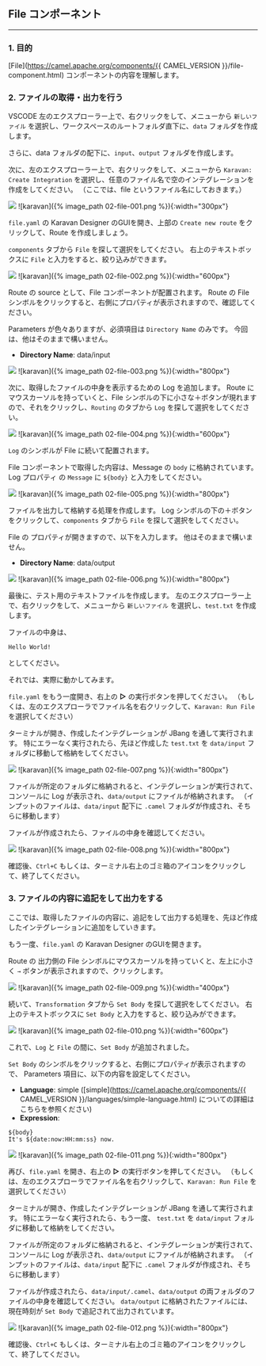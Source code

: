 ## File コンポーネント
---

### 1. 目的

[File](https://camel.apache.org/components/{{ CAMEL_VERSION }}/file-component.html) コンポーネントの内容を理解します。

### 2. ファイルの取得・出力を行う

VSCODE 左のエクスプローラー上で、右クリックをして、メニューから `新しいファイル` を選択し、ワークスペースのルートフォルダ直下に、`data` フォルダを作成します。

さらに、data フォルダの配下に、`input`、`output` フォルダを作成します。

次に、左のエクスプローラー上で、右クリックをして、メニューから `Karavan: Create Integration` を選択し、任意のファイル名で空のインテグレーションを作成をしてください。
（ここでは、file というファイル名にしておきます。）

![](images/02-file-001.png)
![karavan]({% image_path 02-file-001.png %}){:width="300px"}

`file.yaml` の Karavan Designer のGUIを開き、上部の `Create new route` をクリックして、Route を作成しましょう。

`components` タブから `File` を探して選択をしてください。
右上のテキストボックスに `File` と入力をすると、絞り込みができます。

![](images/02-file-002.png)
![karavan]({% image_path 02-file-002.png %}){:width="600px"}

Route の source として、File コンポーネントが配置されます。
Route の File シンボルをクリックすると、右側にプロパティが表示されますので、確認してください。

Parameters が色々ありますが、必須項目は `Directory Name` のみです。
今回は、他はそのままで構いません。

* **Directory Name**: data/input

![](images/02-file-003.png)
![karavan]({% image_path 02-file-003.png %}){:width="800px"}

次に、取得したファイルの中身を表示するための Log を追加します。
Route にマウスカーソルを持っていくと、File シンボルの下に小さな＋ボタンが現れますので、それをクリックし、`Routing` のタブから `Log` を探して選択をしてください。

![](images/02-file-004.png)
![karavan]({% image_path 02-file-004.png %}){:width="600px"}

`Log` のシンボルが File に続いて配置されます。

File コンポーネントで取得した内容は、Message の `body` に格納されています。
Log プロパティ の `Message` に `${body}` と入力をしてください。

![](images/02-file-005.png)
![karavan]({% image_path 02-file-005.png %}){:width="800px"}

ファイルを出力して格納する処理を作成します。
Log シンボルの下の＋ボタンをクリックして、`components` タブから `File` を探して選択をしてください。

File の プロパティが開きますので、以下を入力します。
他はそのままで構いません。

* **Directory Name**: data/output

![](images/02-file-006.png)
![karavan]({% image_path 02-file-006.png %}){:width="800px"}

最後に、テスト用のテキストファイルを作成します。
左のエクスプローラー上で、右クリックをして、メニューから `新しいファイル` を選択し、`test.txt` を作成します。

ファイルの中身は、

```
Hello World!
```

としてください。

それでは、実際に動かしてみます。

`file.yaml` をもう一度開き、右上の **▷** の実行ボタンを押してください。
（もしくは、左のエクスプローラでファイル名を右クリックして、`Karavan: Run File` を選択してください）

ターミナルが開き、作成したインテグレーションが JBang を通して実行されます。
特にエラーなく実行されたら、先ほど作成した `test.txt` を `data/input` フォルダに移動して格納をしてください。

![](images/02-file-007.png)
![karavan]({% image_path 02-file-007.png %}){:width="800px"}

ファイルが所定のフォルダに格納されると、インテグレーションが実行されて、コンソールに Log が表示され、`data/output` にファイルが格納されます。
（インプットのファイルは、`data/input` 配下に `.camel` フォルダが作成され、そちらに移動します）

ファイルが作成されたら、ファイルの中身を確認してください。

![](images/02-file-008.png)
![karavan]({% image_path 02-file-008.png %}){:width="800px"}

確認後、`Ctrl+C` もしくは、ターミナル右上のゴミ箱のアイコンをクリックして、終了してください。



### 3. ファイルの内容に追記をして出力をする

ここでは、取得したファイルの内容に、追記をして出力する処理を、先ほど作成したインテグレーションに追加をしていきます。

もう一度、`file.yaml` の Karavan Designer のGUIを開きます。

Route の 出力側の File シンボルにマウスカーソルを持っていくと、左上に小さく `→` ボタンが表示されますので、クリックします。

![](images/02-file-009.png)
![karavan]({% image_path 02-file-009.png %}){:width="400px"}

続いて、`Transformation` タブから `Set Body` を探して選択をしてください。
右上のテキストボックスに `Set Body` と入力をすると、絞り込みができます。

![](images/02-file-010.png)
![karavan]({% image_path 02-file-010.png %}){:width="600px"}

これで、`Log` と `File` の間に、`Set Body` が追加されました。

`Set Body` のシンボルをクリックすると、右側にプロパティが表示されますので、
Parameters 項目に、以下の内容を設定してください。

 * **Language**: simple ([simple](https://camel.apache.org/components/{{ CAMEL_VERSION }}/languages/simple-language.html) についての詳細はこちらを参照ください)
 * **Expression**:

`${body}`<br>
`It's ${date:now:HH:mm:ss} now.`

![](images/02-file-011.png)
![karavan]({% image_path 02-file-011.png %}){:width="800px"}

再び、`file.yaml` を開き、右上の **▷** の実行ボタンを押してください。
（もしくは、左のエクスプローラでファイル名を右クリックして、`Karavan: Run File` を選択してください）

ターミナルが開き、作成したインテグレーションが JBang を通して実行されます。
特にエラーなく実行されたら、もう一度、 `test.txt` を `data/input` フォルダに移動して格納をしてください。

ファイルが所定のフォルダに格納されると、インテグレーションが実行されて、コンソールに Log が表示され、`data/output` にファイルが格納されます。
（インプットのファイルは、`data/input` 配下に `.camel` フォルダが作成され、そちらに移動します）

ファイルが作成されたら、`data/input/.camel`、`data/output` の両フォルダのファイルの中身を確認してください。
`data/output` に格納されたファイルには、現在時刻が `Set Body` で追記されて出力されています。

![](images/02-file-012.png)
![karavan]({% image_path 02-file-012.png %}){:width="800px"}

確認後、`Ctrl+C` もしくは、ターミナル右上のゴミ箱のアイコンをクリックして、終了してください。